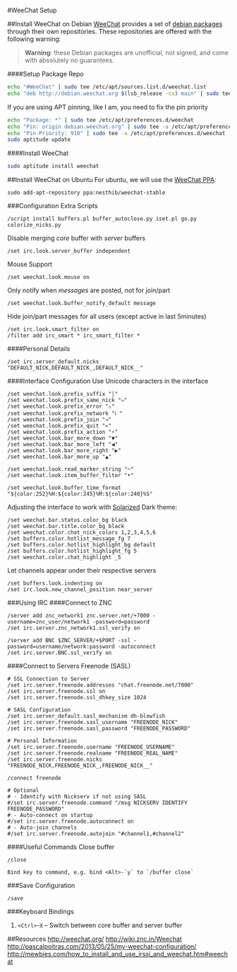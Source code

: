 #WeeChat Setup

##Install WeeChat on Debian
[WeeChat](http://www.weechat.org/) provides a set of [debian packages](http://www.weechat.org/download/debian/) through their own repositories. These repositories are offered with the following warning:
>**Warning**: these Debian packages are unofficial, not signed, and come with absolutely no guarantees.

####Setup Package Repo
```bash
echo "#WeeChat" | sudo tee /etc/apt/sources.list.d/weechat.list
echo "deb http://debian.weechat.org $(lsb_release -cs) main" | sudo tee -a /etc/apt/sources.list.d/weechat.list
```

If you are using APT pinning, like I am, you need to fix the pin priority
```bash
echo "Package: *" | sudo tee /etc/apt/preferences.d/weechat
echo "Pin: origin debian.weechat.org" | sudo tee -a /etc/apt/preferences.d/weechat
echo "Pin-Priority: 910" | sudo tee -a /etc/apt/preferences.d/weechat
sudo aptitude update
```

####Install WeeChat
```bash
sudo aptitude install weechat
```

##Install WeeChat on Ubuntu
For ubuntu, we will use the [WeeChat PPA](https://launchpad.net/~nesthib/+archive/ubuntu/weechat-stable):
```
sudo add-apt-repository ppa:nesthib/weechat-stable
```

###Configuration
Extra Scripts
```
/script install buffers.pl buffer_autoclose.py iset.pl go.py colorize_nicks.py
```

Disable merging _core_ buffer with _server_ buffers
```
/set irc.look.server_buffer independent
```

Mouse Support
```
/set weechat.look.mouse on
```

Only notify when _messages_ are posted, not for join/part
```
/set weechat.look.buffer_notify_default message
```

Hide join/part messages for all users (except active in last 5minutes)
```
/set irc.look.smart_filter on
/filter add irc_smart * irc_smart_filter *
```

####Personal Details
```
/set irc.server_default.nicks "DEFAULT_NICK,DEFAULT_NICK_,DEFAULT_NICK__"
```

####Interface Configuration
Use Unicode characters in the interface
```
/set weechat.look.prefix_suffix "│"
/set weechat.look.prefix_same_nick "⤷"
/set weechat.look.prefix_error "⚠"
/set weechat.look.prefix_network "ℹ "
/set weechat.look.prefix_join "→"
/set weechat.look.prefix_quit "←"
/set weechat.look.prefix_action "⚡"
/set weechat.look.bar_more_down "▼"
/set weechat.look.bar_more_left "◀"
/set weechat.look.bar_more_right "▶"
/set weechat.look.bar_more_up "▲"

/set weechat.look.read_marker_string "─"
/set weechat.look.item_buffer_filter "•"

/set weechat.look.buffer_time_format "${color:252}%H:${color:245}%M:${color:240}%S"
```

Adjusting the interface to work with [Solarized](http://ethanschoonover.com/solarized) Dark theme:
```
/set weechat.bar.status.color_bg black
/set weechat.bar.title.color_bg black
/set weechat.color.chat_nick_colors 1,2,3,4,5,6
/set buffers.color.hotlist_message_fg 7
/set buffers.color.hotlist_highlight_bg default
/set buffers.color.hotlist_highlight_fg 5
/set weechat.color.chat_highlight _5
```

Let channels appear under their respective servers
```
/set buffers.look.indenting on
/set irc.look.new_channel_position near_server
```

###Using IRC
####Connect to ZNC 
```
/server add znc_network1 znc.server.net/+7000 -username=znc_user/network1 -password=password
/set irc.server.znc_network1.ssl_verify on

/server add BNC $ZNC_SERVER/+$PORT -ssl -password=username/network:password -autoconnect
/set irc.server.BNC.ssl_verify on
```

####Connect to Servers
Freenode (SASL)
```
# SSL Connection to Server
/set irc.server.freenode.addresses "chat.freenode.net/7000"
/set irc.server.freenode.ssl on
/set irc.server.freenode.ssl_dhkey_size 1024

# SASL Configuration
/set irc.server_default.sasl_mechanism dh-blowfish
/set irc.server.freenode.sasl_username "FREENODE_NICK"
/set irc.server.freenode.sasl_password "FREENODE_PASSWORD"

# Personal Information
/set irc.server.freenode.username "FREENODE_USERNAME"
/set irc.server.freenode.realname "FREENODE_REAL_NAME"
/set irc.server.freenode.nicks "FREENODE_NICK,FREENODE_NICK_,FREENODE_NICK__"

/connect freenode

# Optional
# - Identify with Nickserv if not using SASL
#/set irc.server.freenode.command "/msg NICKSERV IDENTIFY FREENODE_PASSWORD"
# - Auto-connect on startup
#/set irc.server.freenode.autoconnect on
# - Auto-join channels
#/set irc.server.freenode.autojoin "#channel1,#channel2"
```

####Useful Commands
Close buffer
```
/close
```

```
Bind key to command, e.g. bind <Alt>-`y` to `/buffer close`
```


###Save Configuration
```
/save
```

###Keyboard Bindings
1. `<Ctrl>`-`X` &ndash; Switch between core buffer and server buffer

##Resources
http://weechat.org/
http://wiki.znc.in/Weechat
http://pascalpoitras.com/2013/05/25/my-weechat-configuration/
http://mewbies.com/how_to_install_and_use_irssi_and_weechat.htm#weechat
